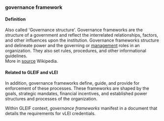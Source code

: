 ### governance framework

<h4>Definition</h4><p>Also called &#39;Governance structure&#39;. Governance frameworks are the structure of a government and reflect the interrelated relationships, factors, and other influences upon the institution. Governance frameworks structure and delineate power and the governing or <a href="https://en.wikipedia.org/wiki/Management">management</a> roles in an organization. They also set rules, procedures, and other informational guidelines.<br>More in <a href="https://en.wikipedia.org/wiki/Governance_framework">source</a> Wikipedia.</p><h4>Related to GLEIF and vLEI</h4><p>In addition, governance frameworks define, guide, and provide for enforcement of these processes. These frameworks are shaped by the goals, strategic mandates, financial incentives, and established power structures and processes of the organization.</p><p>Within GLEIF context, <em>governance frameworks</em> manifest in a document that details the requirements for vLEI credentials.</p>